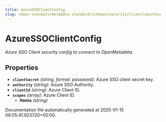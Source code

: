 ```yaml
---
title: azureSSOClientConfig
slug: /main-concepts/metadata-standard/schemas/security/client/azuressoclientconfig
---
```


# AzureSSOClientConfig

*Azure SSO Client security config to connect to OpenMetadata.*

## Properties

- **`clientSecret`** *(string, format: password)*: Azure SSO client secret key.
- **`authority`** *(string)*: Azure SSO Authority.
- **`clientId`** *(string)*: Azure Client ID.
- **`scopes`** *(array)*: Azure Client ID.
  - **Items** *(string)*


Documentation file automatically generated at 2025-01-15 09:05:41.923720+00:00.
